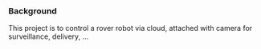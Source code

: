### Background
This project is to control a rover robot via cloud, attached with camera for surveillance, delivery, ...


